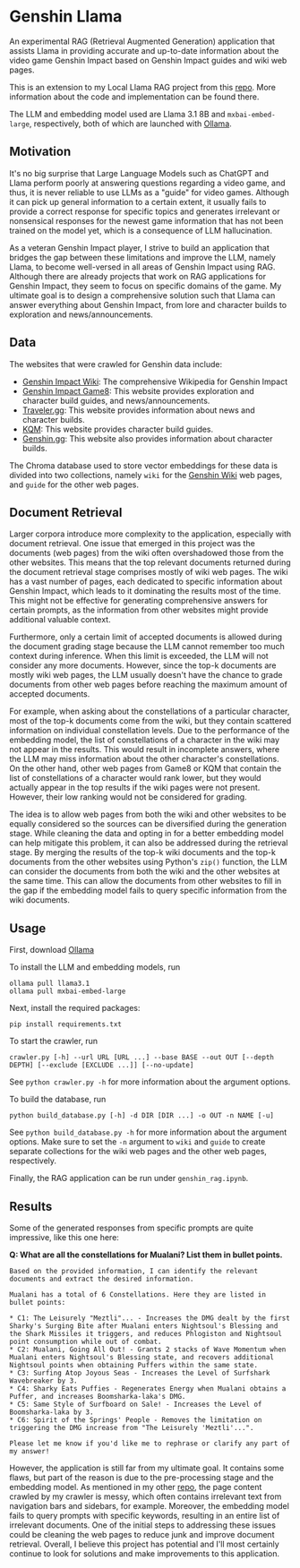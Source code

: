 # Genshin Llama

An experimental RAG (Retrieval Augmented Generation) application that assists Llama in providing accurate and up-to-date information about the video game Genshin Impact based on Genshin Impact guides and wiki web pages.

This is an extension to my Local Llama RAG project from this [repo](https://github.com/jian-li1/local-llama-rag). More information about the code and implementation can be found there.

The LLM and embedding model used are Llama 3.1 8B and ``mxbai-embed-large``, respectively, both of which are launched with [Ollama](https://ollama.com).

## Motivation

It's no big surprise that Large Language Models such as ChatGPT and Llama perform poorly at answering questions regarding a video game, and thus, it is never reliable to use LLMs as a "guide" for video games. Although it can pick up general information to a certain extent, it usually fails to provide a correct response for specific topics and generates irrelevant or nonsensical responses for the newest game information that has not been trained on the model yet, which is a consequence of LLM hallucination. 

As a veteran Genshin Impact player, I strive to build an application that bridges the gap between these limitations and improve the LLM, namely Llama, to become well-versed in all areas of Genshin Impact using RAG. Although there are already projects that work on RAG applications for Genshin Impact, they seem to focus on specific domains of the game. My ultimate goal is to design a comprehensive solution such that Llama can answer everything about Genshin Impact, from lore and character builds to exploration and news/announcements.

## Data

The websites that were crawled for Genshin data include:
- [Genshin Impact Wiki](https://genshin-impact.fandom.com/wiki/Genshin_Impact_Wiki): The comprehensive Wikipedia for Genshin Impact
- [Genshin Impact Game8](https://game8.co/games/Genshin-Impact): This website provides exploration and character build guides, and news/announcements.
- [Traveler.gg](https://traveler.gg/): This website provides information about news and character builds.
- [KQM](https://keqingmains.com/): This website provides character build guides.
- [Genshin.gg](https://genshin.gg/): This website also provides information about character builds.

The Chroma database used to store vector embeddings for these data is divided into two collections, namely ``wiki`` for the [Genshin Wiki](https://genshin-impact.fandom.com/wiki/Genshin_Impact_Wiki) web pages, and ``guide`` for the other web pages.

## Document Retrieval

Larger corpora introduce more complexity to the application, especially with document retrieval. One issue that emerged in this project was the documents (web pages) from the wiki often overshadowed those from the other websites. This means that the top relevant documents returned during the document retrieval stage comprises mostly of wiki web pages. The wiki has a vast number of pages, each dedicated to specific information about Genshin Impact, which leads to it dominating the results most of the time. This might not be effective for generating comprehensive answers for certain prompts, as the information from other websites might provide additional valuable context.

Furthermore, only a certain limit of accepted documents is allowed during the document grading stage because the LLM cannot remember too much context during inference. When this limit is exceeded, the LLM will not consider any more documents. However, since the top-k documents are mostly wiki web pages, the LLM usually doesn't have the chance to grade documents from other web pages before reaching the maximum amount of accepted documents.

For example, when asking about the constellations of a particular character, most of the top-k documents come from the wiki, but they contain scattered information on individual constellation levels. Due to the performance of the embedding model, the list of constellations of a character in the wiki may not appear in the results. This would result in incomplete answers, where the LLM may miss information about the other character's constellations. On the other hand, other web pages from Game8 or KQM that contain the list of constellations of a character would rank lower, but they would actually appear in the top results if the wiki pages were not present. However, their low ranking would not be considered for grading.

The idea is to allow web pages from both the wiki and other websites to be equally considered so the sources can be diversified during the generation stage. While cleaning the data and opting in for a better embedding model can help mitigate this problem, it can also be addressed during the retrieval stage. By merging the results of the top-k wiki documents and the top-k documents from the other websites using Python's ``zip()`` function, the LLM can consider the documents from both the wiki and the other websites at the same time. This can allow the documents from other websites to fill in the gap if the embedding model fails to query specific information from the wiki documents.

## Usage
First, download [Ollama](https://ollama.com/download)

To install the LLM and embedding models, run
```
ollama pull llama3.1
ollama pull mxbai-embed-large
```

Next, install the required packages:
```
pip install requirements.txt
```

To start the crawler, run
```
crawler.py [-h] --url URL [URL ...] --base BASE --out OUT [--depth DEPTH] [--exclude [EXCLUDE ...]] [--no-update]
```
See ``python crawler.py -h`` for more information about the argument options.

To build the database, run
```
python build_database.py [-h] -d DIR [DIR ...] -o OUT -n NAME [-u]
```
See ``python build_database.py -h`` for more information about the argument options. Make sure to set the ``-n`` argument to ``wiki`` and ``guide`` to create separate collections for the wiki web pages and the other web pages, respectively.

Finally, the RAG application can be run under ``genshin_rag.ipynb``.

## Results

Some of the generated responses from specific prompts are quite impressive, like this one here:

**Q: What are all the constellations for Mualani? List them in bullet points.**
```
Based on the provided information, I can identify the relevant documents and extract the desired information.

Mualani has a total of 6 Constellations. Here they are listed in bullet points:

* C1: The Leisurely "Meztli"... - Increases the DMG dealt by the first Sharky's Surging Bite after Mualani enters Nightsoul's Blessing and the Shark Missiles it triggers, and reduces Phlogiston and Nightsoul point consumption while out of combat.
* C2: Mualani, Going All Out! - Grants 2 stacks of Wave Momentum when Mualani enters Nightsoul's Blessing state, and recovers additional Nightsoul points when obtaining Puffers within the same state.
* C3: Surfing Atop Joyous Seas - Increases the Level of Surfshark Wavebreaker by 3.
* C4: Sharky Eats Puffies - Regenerates Energy when Mualani obtains a Puffer, and increases Boomsharka-laka's DMG.
* C5: Same Style of Surfboard on Sale! - Increases the Level of Boomsharka-laka by 3.
* C6: Spirit of the Springs' People - Removes the limitation on triggering the DMG increase from "The Leisurely 'Meztli'...".

Please let me know if you'd like me to rephrase or clarify any part of my answer!
```

However, the application is still far from my ultimate goal. It contains some flaws, but part of the reason is due to the pre-processing stage and the embedding model. As mentioned in my other [repo](https://github.com/jian-li1/local-llama-rag?tab=readme-ov-file#future-improvements), the page content crawled by my crawler is messy, which often contains irrelevant text from navigation bars and sidebars, for example. Moreover, the embedding model fails to query prompts with specific keywords, resulting in an entire list of irrelevant documents. One of the initial steps to addressing these issues could be cleaning the web pages to reduce junk and improve document retrieval. Overall, I believe this project has potential and I'll most certainly continue to look for solutions and make improvements to this application.
